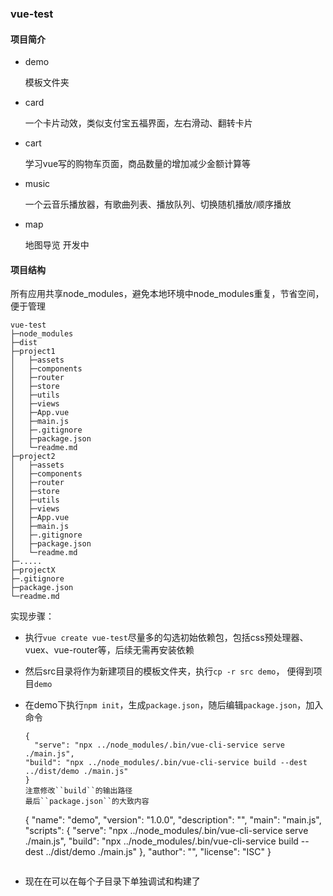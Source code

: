 ### vue-test

#### 项目简介

- demo

  模板文件夹

- card

  一个卡片动效，类似支付宝五福界面，左右滑动、翻转卡片

- cart

  学习vue写的购物车页面，商品数量的增加减少金额计算等

- music

  一个云音乐播放器，有歌曲列表、播放队列、切换随机播放/顺序播放

- map

  地图导览 开发中



#### 项目结构
所有应用共享node_modules，避免本地环境中node_modules重复，节省空间，便于管理

```
vue-test
├─node_modules
├─dist
├─project1
│   ├─assets
│   ├─components
│   ├─router
│   ├─store
│   ├─utils
│   ├─views
│   ├─App.vue
│   ├─main.js
│   ├─.gitignore
│   ├─package.json
│   └─readme.md
├─project2
│   ├─assets
│   ├─components
│   ├─router
│   ├─store
│   ├─utils
│   ├─views
│   ├─App.vue
│   ├─main.js
│   ├─.gitignore
│   ├─package.json
│   └─readme.md
├─.....
├─projectX
├─.gitignore
├─package.json
└─readme.md
```

实现步骤：

-  执行``vue create vue-test``尽量多的勾选初始依赖包，包括css预处理器、vuex、vue-router等，后续无需再安装依赖

- 然后src目录将作为新建项目的模板文件夹，执行``cp -r src demo``， 便得到项目``demo``

- 在demo下执行``npm init``，生成``package.json``，随后编辑``package.json``，加入命令
    ```
    {
      "serve": "npx ../node_modules/.bin/vue-cli-service serve ./main.js",
    "build": "npx ../node_modules/.bin/vue-cli-service build --dest ../dist/demo ./main.js"
    }
  注意修改``build``的输出路径
  最后``package.json``的大致内容
    ```
    {
      "name": "demo",
      "version": "1.0.0",
      "description": "",
      "main": "main.js",
      "scripts": {
        "serve": "npx ../node_modules/.bin/vue-cli-service serve ./main.js",
        "build": "npx ../node_modules/.bin/vue-cli-service build --dest ../dist/demo ./main.js"
      },
      "author": "",
      "license": "ISC"
    }
    ```
- 现在在可以在每个子目录下单独调试和构建了